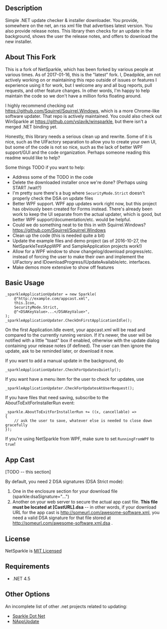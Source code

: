 ## Description

Simple .NET update checker & installer downloader. You provide, somewhere on the net, an rss xml file that advertises latest version. You also provide release notes. This library then checks for an update in the background, shows the user the release notes, and offers to download the new installer.

## About This Fork

This is a fork of NetSparkle, which has been forked by various people at various times. As of 2017-01-16, this is the "latest" fork. I, Deadpikle, am not actively working on or maintaining this repo outside of issues or features I experience using it for work, but I welcome any and all bug reports, pull requests, and other feature changes. In other words, I'm happy to help maintain the code so we don't have a million forks floating around. 

I highly recommend checking out https://github.com/Squirrel/Squirrel.Windows, which is a more Chrome-like software updater. That repo is actively maintained. You could also check out WinSparkle at https://github.com/vslavik/winsparkle, but there isn't a merged .NET binding yet.

Honestly, this library needs a serious clean up and rewrite. Some of it is nice, such as the UIFactory separation to allow you to create your own UI, but some of the code is not so nice, 
such as the lack of better WPF support/GUI and the code organization. Perhaps someone reading this readme would like to help?

Some things TODO if you want to help:

- Address some of the TODO in the code
- Delete the downloaded installer once we're done? (Perhaps using START /wait?)
- I'm pretty sure there's a bug where `SecurityMode.Strict` doesn't properly check the DSA on update files
- Better WPF support. WPF app updates work right now, but this project has obviously been created for Forms instead. There's already been work to keep the UI separate from the actual updater, which is good, but better WPF support/documentation/etc. would be helpful.
- Could we do something neat to tie this in with Squirrel.Windows? https://github.com/Squirrel/Squirrel.Windows
- Clean up the code (this is needed quite a bit)
- Update the example files and demo project (as of 2016-10-27, the NetSparkleTestAppWPF and SampleApplication projects work!)
- Allow for a WPF window to show changelog/download progress/etc. instead of forcing the user to make their own and implement the UIFactory and IDownloadProgress/IUpdateAvailable/etc. interfaces.
- Make demos more extensive to show off features

## Basic Usage

    _sparkleApplicationUpdater = new Sparkle(
        @"http://example.com/appcast.xml", 
        this.Icon, 
        SecurityMode.Strict,
        @"<DSAKeyValue>...</DSAKeyValue>",
    );
	_sparkleApplicationUpdater.CheckOnFirstApplicationIdle();

On the first Application.Idle event, your appcast.xml will be read and compared to the currently running version. If it's newer, the user will be notified with a little "toast" box if enabled, otherwise with the update dialog containing your release notes (if defined). The user can then ignore the update, ask to be reminded later, or download it now.

If you want to add a manual update in the background, do

    _sparkleApplicationUpdater.CheckForUpdatesQuietly();

If you want have a menu item for the user to check for updates, use

    _sparkleApplicationUpdater.CheckForUpdatesAtUserRequest();

If you have files that need saving, subscribe to the AboutToExitForInstallerRun event:

    _sparkle.AboutToExitForInstallerRun += ((x, cancellable) =>
    {
    	// ask the user to save, whatever else is needed to close down gracefully   
    });  

If you're using NetSparkle from WPF, make sure to set `RunningFromWPF` to `true`!

## App Cast

[TODO -- this section]

By default, you need 2 DSA signatures (DSA Strict mode):

1. One in the enclosure section for your download file (sparkle:dsaSignature="...")
2. Another on your web server to secure the actual app cast file. **This file must be located at [CastURL].dsa** -- in other words, if your download URL for the app cast is http://someurl.com/awesome-software.xml, you need a valid DSA signature for that file stored at http://someurl.com/awesome-software.xml.dsa .

## License

NetSparkle is [MIT Licensed]

## Requirements

- .NET 4.5

## Other Options

An incomplete list of other .net projects related to updating:
 
 - [Sparkle Dot Net]
 - [NAppUpdate]

[CodePlex]: http://netsparkle.codeplex.com
[MIT Licensed]: http://netsparkle.codeplex.com/license
[Sparkle Dot Net]: https://github.com/iKenndac/SparkleDotNET
[NAppUpdate]: https://github.com/synhershko/NAppUpdate
